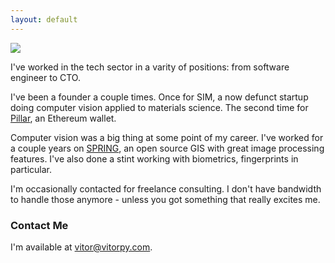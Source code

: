 ```yaml
---
layout: default
---
```


<img class="profile-picture" src="{{site.profile_picture}}">

I've worked in the tech sector in a varity of positions: from software engineer to CTO.

I've been a founder a couple times. Once for SIM, a now defunct startup doing computer vision applied to materials science. The second time for [Pillar](https://pillar.fi), an Ethereum wallet.

Computer vision was a big thing at some point of my career. I've worked for a couple years on [SPRING](http://www.dpi.inpe.br/spring/), an open source GIS with great image processing features. I've also done a stint working with biometrics, fingerprints in particular.

I'm occasionally contacted for freelance consulting. I don't have bandwidth to handle those anymore - unless you got something that really excites me.

### Contact Me

I'm available at [vitor@vitorpy.com](mailto:vitor@vitorpy.com).
